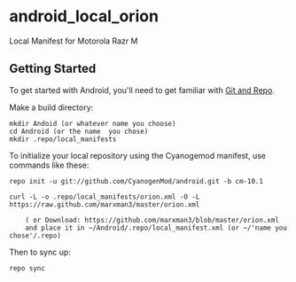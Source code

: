 android_local_orion
======================

Local Manifest for Motorola Razr M

Getting Started
---------------

To get started with Android, you'll need to get
familiar with [Git and Repo](http://source.android.com/download/using-repo).

Make a build directory:

	mkdir Andoid (or whatever name you choose)
	cd Android (or the name  you chose)
	mkdir .repo/local_manifests

To initialize your local repository using the Cyanogemod manifest, use commands like these:

    repo init -u git://github.com/CyanogenMod/android.git -b cm-10.1

    curl -L -o .repo/local_manifests/orion.xml -O -L https://raw.github.com/marxman3/master/orion.xml
 
    	( or Download: https://github.com/marxman3/blob/master/orion.xml
		and place it in ~/Android/.repo/local_manifest.xml (or ~/'name you chose'/.repo)

Then to sync up:

    repo sync
